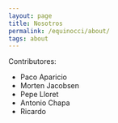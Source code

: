 ```yaml
---
layout: page
title: Nosotros
permalink: /equinocci/about/
tags: about
---
```


Contributores:

- Paco Aparicio
- Morten Jacobsen
- Pepe Lloret
- Antonio Chapa
- Ricardo
